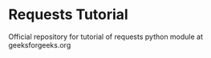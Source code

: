 # Requests Tutorial
Official repository for tutorial of requests python module at geeksforgeeks.org
